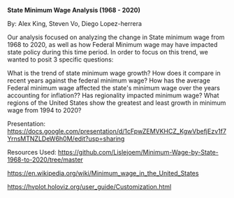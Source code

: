 **State Minimum Wage Analysis 
(1968 - 2020)**

By: Alex King, Steven Vo, Diego Lopez-herrera

Our analysis focused on analyzing the change in State minimum wage from 1968 to 2020, as well as how Federal Minimum wage may have impacted state policy during this time period. In order to focus on this trend, we wanted to posit 3 specific questions:

What is the trend of state minimum wage growth? How does it compare in recent years against the federal minimum wage?
How has the average Federal minimum wage affected the state's minimum wage over the years accounting for inflation??
Has regionality impacted minimum wage? What regions of the United States show the greatest and least growth in minimum wage from 1994 to 2020?

Presentation:
https://docs.google.com/presentation/d/1cFpwZEMVKHCZ_KgwVbefjEzv1f7YrnsMTNZLDeW6h0M/edit?usp=sharing

Resources Used:
https://github.com/Lislejoem/Minimum-Wage-by-State-1968-to-2020/tree/master

https://en.wikipedia.org/wiki/Minimum_wage_in_the_United_States

https://hvplot.holoviz.org/user_guide/Customization.html



